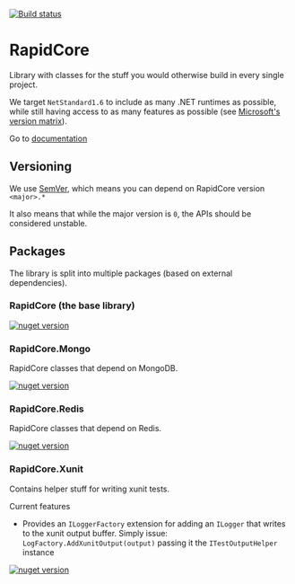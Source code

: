 [![Build status](https://ci.appveyor.com/api/projects/status/ja3vf8fp1ros6q4t/branch/master?svg=true)](https://ci.appveyor.com/project/nover/rapidcore/branch/master)

# RapidCore

Library with classes for the stuff you would otherwise build in every single project.

We target `NetStandard1.6` to include as many .NET runtimes as possible, while still having access to as many features as possible (see [Microsoft's version matrix](https://github.com/dotnet/standard/blob/master/docs/versions.md)).

Go to [documentation](http://docs.rapidcore.io/)

## Versioning

We use [SemVer](http://semver.org/), which means you can depend on RapidCore version `<major>.*`

It also means that while the major version is `0`, the APIs should be considered unstable.

## Packages

The library is split into multiple packages (based on external dependencies).

### RapidCore (the base library)

[![nuget version][nuget-image-core]][nuget-url-core]

### RapidCore.Mongo

RapidCore classes that depend on MongoDB.

[![nuget version][nuget-image-mongo]][nuget-url-mongo]

### RapidCore.Redis

RapidCore classes that depend on Redis.

[![nuget version][nuget-image-redis]][nuget-url-redis]

### RapidCore.Xunit

Contains helper stuff for writing xunit tests.

Current features

- Provides an `ILoggerFactory` extension for adding an `ILogger` that writes to the xunit output buffer. Simply issue: `LogFactory.AddXunitOutput(output)` passing it the `ITestOutputHelper` instance

[![nuget version][nuget-image-xunit]][nuget-url-xunit]


[nuget-image-core]: https://img.shields.io/nuget/v/RapidCore.svg
[nuget-url-core]: https://www.nuget.org/packages/RapidCore

[nuget-image-mongo]: https://img.shields.io/nuget/v/RapidCore.Mongo.svg
[nuget-url-mongo]: https://www.nuget.org/packages/RapidCore.Mongo

[nuget-image-redis]: https://img.shields.io/nuget/v/RapidCore.Redis.svg
[nuget-url-redis]: https://www.nuget.org/packages/RapidCore.Redis

[nuget-image-xunit]: https://img.shields.io/nuget/v/RapidCore.Xunit.svg
[nuget-url-xunit]: https://www.nuget.org/packages/RapidCore.Xunit